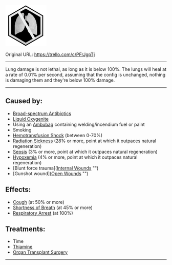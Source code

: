 ![tile041.png\|200](./Lung%20Damage%20-%20Attachments/6718845db30472d958dd7a45.png)

Original URL: https://trello.com/c/PFrJgpTj

---

Lung damage is not lethal, as long as it is below 100%. The lungs will heal at a rate of 0.01% per second, assuming that the config is unchanged, nothing is damaging them and they're below 100% damage.

---

## Caused by:

- [Broad-spectrum Antibiotics](../Items/Broad-spectrum%20Antibiotics.md)
- [Liquid Oxygenite](../Items/Liquid%20Oxygenite.md)
- Using an [Ambubag](../Items/Ambubag.md) containing welding/incendium fuel or paint
- Smoking
- [Hemotransfusion Shock](../Blood/Hemotransfusion%20Shock.md) (between 0-70%)
- [Radiation Sickness](../Torso/Radiation%20Sickness.md) (28% or more, point at which it outpaces natural regeneration)
- [Sepsis](../Blood/Sepsis.md) (3% or more, point at which it outpaces natural regeneration)
- [Hypoxemia](../Blood/Hypoxemia.md) (4% or more, point at which it outpaces natural regeneration)
- [Blunt force trauma]([Internal Wounds](../Any%20bodypart/Internal%20Wounds.md) "‌")
- [Gunshot wound]([Open Wounds](../Any%20bodypart/Open%20Wounds.md) "‌")

## Effects:

- [Cough](../Symptoms/Cough.md) (at 50% or more)
- [Shortness of Breath](../Symptoms/Shortness%20of%20Breath.md) (at 45% or more)
- [Respiratory Arrest](Respiratory%20Arrest.md) (at 100%)

## Treatments:

- Time
- [Thiamine](../Items/Thiamine.md)
- [Organ Transplant Surgery](../Procedures/Organ%20Transplant%20Surgery.md)

---

